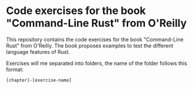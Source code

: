 Code exercises for the book "Command-Line Rust" from O'Reilly
=============================================================

This repository contains the code exercises for the book "Command-Line Rust" from O'Reilly.
The book proposes examples to test the different language features of Rust.

Exercises will me separated into folders, the name of the folder follows this format:
```
[chapter]-[exercise-name]
```
